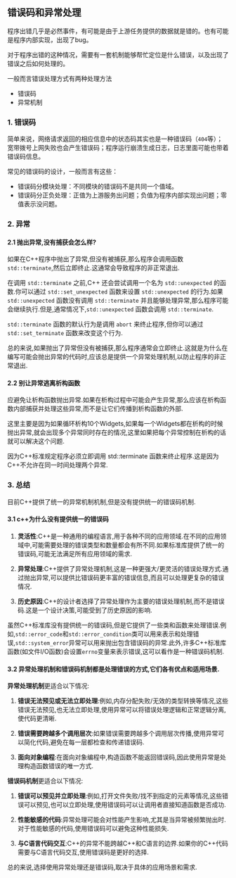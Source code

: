 ## 错误码和异常处理

程序出错几乎是必然事件，有可能是由于上游任务提供的数据就是错的。也有可能是程序内部实现，出现了bug。

对于程序出错的这种情况，需要有一套机制能够帮忙定位是什么错误，以及出现了错误之后如何处理的。

一般而言错误处理方式有两种处理方法
* 错误码
* 异常机制

### 1. 错误码

简单来说，网络请求返回的相应信息中的状态码其实也是一种错误码（`404`等）；宽带拨号上网失败也会产生错误码；程序运行崩溃生成日志，日志里面可能也带着错误码信息。

常见的错误码的设计，一般而言有这些：
* 错误码分模块处理：不同模块的错误码不是共同一个值域。
* 错误码分正负处理：正值为上游服务出问题；负值为程序内部实现出问题；零值表示没问题。

### 2. 异常

#### 2.1 抛出异常,没有捕获会怎么样?
如果在C++程序中抛出了异常,但没有被捕获,那么程序会调用函数 `std::terminate`,然后立即终止.这通常会导致程序的非正常退出.

在调用 `std::terminate` 之前,C++ 还会尝试调用一个名为 `std::unexpected` 的函数.你可以通过 `std::set_unexpected` 函数来设置 `std::unexpected` 的行为.如果 `std::unexpected` 函数没有调用 `std::terminate` 并且能够处理异常,那么程序可能会继续执行.但是,通常情况下,`std::unexpected` 函数会调用 `std::terminate`.

`std::terminate` 函数的默认行为是调用 `abort` 来终止程序,但你可以通过 `std::set_terminate` 函数来改变这个行为.

总的来说,如果抛出了异常但没有被捕获,那么程序通常会立即终止.这就是为什么在编写可能会抛出异常的代码时,应该总是提供一个异常处理机制,以防止程序的非正常退出.

#### 2.2 别让异常逃离析构函数
应避免让析构函数抛出异常.如果在析构过程中可能会产生异常,那么应该在析构函数内部捕获并处理这些异常,而不是让它们传播到析构函数的外部.

这里主要是因为如果循环析构10个Widgets,如果每一个Widgets都在析构的时候抛出异常,就会出现多个异常同时存在的情况,这里如果把每个异常控制在析构的话就可以解决这个问题.

因为C++标准规定程序必须立即调用 std::terminate 函数来终止程序.这是因为C++不允许在同一时间处理两个异常.

### 3. 总结

目前C++提供了统一的异常机制机制,但是没有提供统一的错误码机制.
#### 3.1 c++为什么没有提供统一的错误码
  1. **灵活性**:C++是一种通用的编程语言,用于各种不同的应用领域.在不同的应用领域中,可能需要处理的错误类型和数量都会有所不同.如果标准库提供了统一的错误码,可能无法满足所有应用领域的需求.

  2. **异常处理**:C++提供了异常处理机制,这是一种更强大/更灵活的错误处理方式.通过抛出异常,可以提供比错误码更丰富的错误信息,而且可以处理更复杂的错误情况.

  3. **历史原因**:C++的设计者选择了异常处理作为主要的错误处理机制,而不是错误码.这是一个设计决策,可能受到了历史原因的影响.

  虽然C++标准库没有提供统一的错误码,但是它提供了一些类和函数来处理错误.例如,`std::error_code`和`std::error_condition`类可以用来表示和处理错误,`std::system_error`异常可以用来抛出包含错误码的异常.此外,许多C++标准库函数(如文件I/O函数)会设置`errno`变量来表示错误,这可以看作是一种错误码机制.

#### 3.2 异常处理机制和错误码机制都是处理错误的方式,它们各有优点和适用场景.

**异常处理机制**更适合以下情况:

1. **错误无法预见或无法立即处理**:例如,内存分配失败/无效的类型转换等情况,这些错误无法预见,也无法立即处理,使用异常可以将错误处理逻辑和正常逻辑分离,使代码更清晰.

2. **错误需要跨越多个调用层次**:如果错误需要跨越多个调用层次传播,使用异常可以简化代码,避免在每一层都检查和传递错误码.

3. **面向对象编程**:在面向对象编程中,构造函数不能返回错误码,因此使用异常是处理构造函数错误的唯一方式.

**错误码机制**更适合以下情况:

1. **错误可以预见并立即处理**:例如,打开文件失败/找不到指定的元素等情况,这些错误可以预见,也可以立即处理,使用错误码可以让调用者直接知道函数是否成功.

2. **性能敏感的代码**:异常处理可能会对性能产生影响,尤其是当异常被频繁抛出时.对于性能敏感的代码,使用错误码可以避免这种性能损失.

3. **与C语言代码交互**:C++的异常不能跨越C++和C语言的边界.如果你的C++代码需要与C语言代码交互,使用错误码是更好的选择.

总的来说,选择使用异常处理还是错误码,取决于具体的应用场景和需求.
